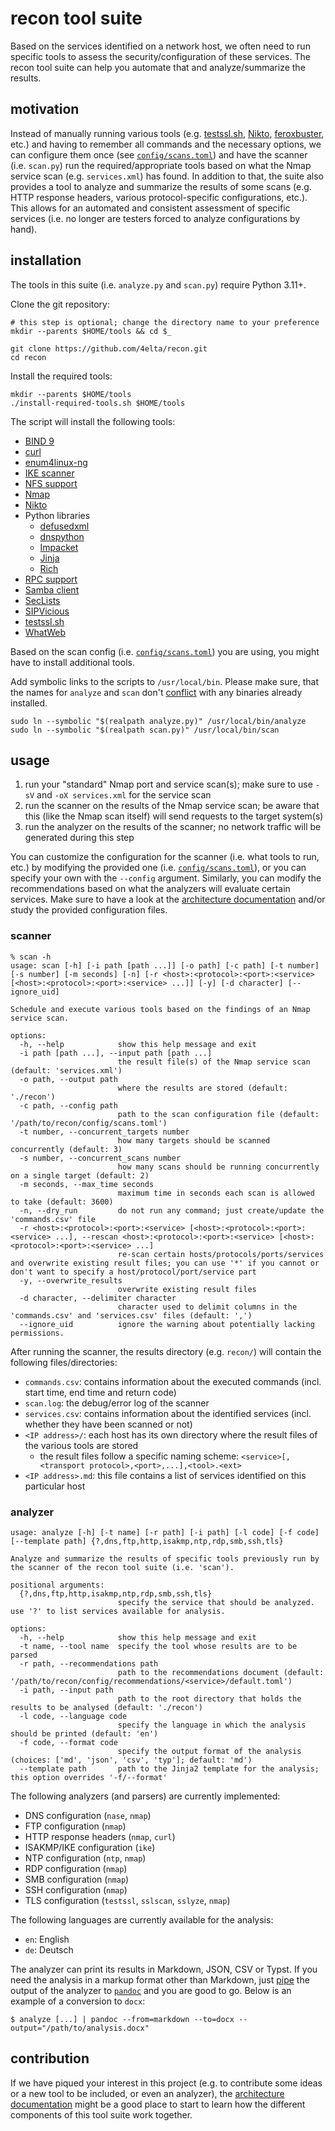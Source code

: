 # recon tool suite

Based on the services identified on a network host, we often need to run specific tools to assess the security/configuration of these services.
The recon tool suite can help you automate that and analyze/summarize the results.

## motivation

Instead of manually running various tools (e.g. [testssl.sh](https://testssl.sh/), [Nikto](https://cirt.net/nikto2), [feroxbuster](https://github.com/epi052/feroxbuster), etc.) and having to remember all commands and the necessary options, we can configure them once (see [`config/scans.toml`](config/scans.toml)) and have the scanner (i.e. `scan.py`) run the required/appropriate tools based on what the Nmap service scan (e.g. `services.xml`) has found.
In addition to that, the suite also provides a tool to analyze and summarize the results of some scans (e.g. HTTP response headers, various protocol-specific configurations, etc.).
This allows for an automated and consistent assessment of specific services (i.e. no longer are testers forced to analyze configurations by hand).

## installation

The tools in this suite (i.e. `analyze.py` and `scan.py`) require Python 3.11+.

Clone the git repository:

```shell
# this step is optional; change the directory name to your preference
mkdir --parents $HOME/tools && cd $_

git clone https://github.com/4elta/recon.git
cd recon
```

Install the required tools:

```shell
mkdir --parents $HOME/tools
./install-required-tools.sh $HOME/tools
```

The script will install the following tools:

* [BIND 9](https://www.isc.org/bind/)
* [curl](https://curl.se/)
* [enum4linux-ng](https://github.com/cddmp/enum4linux-ng)
* [IKE scanner](https://github.com/royhills/ike-scan)
* [NFS support](https://linux-nfs.org/)
* [Nmap](https://nmap.org/)
* [Nikto](https://www.cirt.net/Nikto2)
* Python libraries
  * [defusedxml](https://github.com/tiran/defusedxml)
  * [dnspython](https://www.dnspython.org/)
  * [Impacket](https://github.com/fortra/impacket)
  * [Jinja](https://github.com/pallets/jinja/)
  * [Rich](https://github.com/Textualize/rich)
* [RPC support](http://sourceforge.net/projects/rpcbind/)
* [Samba client](https://www.samba.org/samba/docs/current/man-html/smbclient.1.html)
* [SecLists](https://github.com/danielmiessler/SecLists)
* [SIPVicious](https://github.com/EnableSecurity/sipvicious)
* [testssl.sh](https://testssl.sh/)
* [WhatWeb](https://morningstarsecurity.com/research/whatweb)

Based on the scan config (i.e. [`config/scans.toml`](config/scans.toml)) you are using, you might have to install additional tools.

Add symbolic links to the scripts to `/usr/local/bin`.
Please make sure, that the names for `analyze` and `scan` don't [conflict](https://github.com/4elta/recon/issues/31) with any binaries already installed.

```shell
sudo ln --symbolic "$(realpath analyze.py)" /usr/local/bin/analyze
sudo ln --symbolic "$(realpath scan.py)" /usr/local/bin/scan
```

## usage

1. run your "standard" Nmap port and service scan(s); make sure to use `-sV` and `-oX services.xml` for the service scan
2. run the scanner on the results of the Nmap service scan; be aware that this (like the Nmap scan itself) will send requests to the target system(s)
3. run the analyzer on the results of the scanner; no network traffic will be generated during this step

You can customize the configuration for the scanner (i.e. what tools to run, etc.) by modifying the provided one (i.e. [`config/scans.toml`](config/scans.toml)), or you can specify your own with the `--config` argument.
Similarly, you can modify the recommendations based on what the analyzers will evaluate certain services.
Make sure to have a look at the [architecture documentation](documentation/architecture.md) and/or study the provided configuration files.

### scanner

```text
% scan -h
usage: scan [-h] [-i path [path ...]] [-o path] [-c path] [-t number] [-s number] [-m seconds] [-n] [-r <host>:<protocol>:<port>:<service> [<host>:<protocol>:<port>:<service> ...]] [-y] [-d character] [--ignore_uid]

Schedule and execute various tools based on the findings of an Nmap service scan.

options:
  -h, --help            show this help message and exit
  -i path [path ...], --input path [path ...]
                        the result file(s) of the Nmap service scan (default: 'services.xml')
  -o path, --output path
                        where the results are stored (default: './recon')
  -c path, --config path
                        path to the scan configuration file (default: '/path/to/recon/config/scans.toml')
  -t number, --concurrent_targets number
                        how many targets should be scanned concurrently (default: 3)
  -s number, --concurrent_scans number
                        how many scans should be running concurrently on a single target (default: 2)
  -m seconds, --max_time seconds
                        maximum time in seconds each scan is allowed to take (default: 3600)
  -n, --dry_run         do not run any command; just create/update the 'commands.csv' file
  -r <host>:<protocol>:<port>:<service> [<host>:<protocol>:<port>:<service> ...], --rescan <host>:<protocol>:<port>:<service> [<host>:<protocol>:<port>:<service> ...]
                        re-scan certain hosts/protocols/ports/services and overwrite existing result files; you can use '*' if you cannot or don't want to specify a host/protocol/port/service part
  -y, --overwrite_results
                        overwrite existing result files
  -d character, --delimiter character
                        character used to delimit columns in the 'commands.csv' and 'services.csv' files (default: ',')
  --ignore_uid          ignore the warning about potentially lacking permissions.
```

After running the scanner, the results directory (e.g. `recon/`) will contain the following files/directories:

* `commands.csv`: contains information about the executed commands (incl. start time, end time and return code)
* `scan.log`: the debug/error log of the scanner
* `services.csv`: contains information about the identified services (incl. whether they have been scanned or not)
* `<IP address>/`: each host has its own directory where the result files of the various tools are stored
  * the result files follow a specific naming scheme: `<service>[,<transport protocol>,<port>,...],<tool>.<ext>`
* `<IP address>.md`: this file contains a list of services identified on this particular host

### analyzer

```text
usage: analyze [-h] [-t name] [-r path] [-i path] [-l code] [-f code] [--template path] {?,dns,ftp,http,isakmp,ntp,rdp,smb,ssh,tls}

Analyze and summarize the results of specific tools previously run by the scanner of the recon tool suite (i.e. 'scan').

positional arguments:
  {?,dns,ftp,http,isakmp,ntp,rdp,smb,ssh,tls}
                        specify the service that should be analyzed. use '?' to list services available for analysis.

options:
  -h, --help            show this help message and exit
  -t name, --tool name  specify the tool whose results are to be parsed
  -r path, --recommendations path
                        path to the recommendations document (default: '/path/to/recon/config/recommendations/<service>/default.toml')
  -i path, --input path
                        path to the root directory that holds the results to be analysed (default: './recon')
  -l code, --language code
                        specify the language in which the analysis should be printed (default: 'en')
  -f code, --format code
                        specify the output format of the analysis (choices: ['md', 'json', 'csv', 'typ']; default: 'md')
  --template path       path to the Jinja2 template for the analysis; this option overrides '-f/--format'
```

The following analyzers (and parsers) are currently implemented:

* DNS configuration (`nase`, `nmap`)
* FTP configuration (`nmap`)
* HTTP response headers (`nmap`, `curl`)
* ISAKMP/IKE configuration (`ike`)
* NTP configuration (`ntp`, `nmap`)
* RDP configuration (`nmap`)
* SMB configuration (`nmap`)
* SSH configuration (`nmap`)
* TLS configuration (`testssl`, `sslscan`, `sslyze`, `nmap`)

The following languages are currently available for the analysis:

* `en`: English
* `de`: Deutsch

The analyzer can print its results in Markdown, JSON, CSV or Typst.
If you need the analysis in a markup format other than Markdown, just [pipe](https://en.wikipedia.org/wiki/Pipeline_(Unix)) the output of the analyzer to [`pandoc`](https://pandoc.org/) and you are good to go.
Below is an example of a conversion to `docx`:

```text
$ analyze [...] | pandoc --from=markdown --to=docx --output="/path/to/analysis.docx"
```

## contribution

If we have piqued your interest in this project (e.g. to contribute some ideas or a new tool to be included, or even an analyzer), the [architecture documentation](documentation/architecture.md) might be a good place to start to learn how the different components of this tool suite work together.
